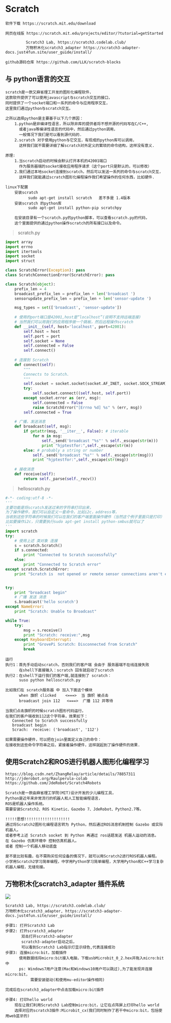 # Scratch
    软件下载 https://scratch.mit.edu/download
    
    网页在线版 https://scratch.mit.edu/projects/editor/?tutorial=getStarted
    
             Scratch3 Lab, https://scratch3.codelab.club/
             万物积木化scratch3_adapter https://scratch3-adapter-docs.just4fun.site/user_guide/install/
             
    github源码仓库 https://github.com/LLK/scratch-blocks
    
    
## 与 python语言的交互
    scratch是一款又麻省理工开发的图形化编程软件，
    这款软件提供了可以使用javascript与scratch交互的接口，
    同时提供了一个socket端口和一系列的命令与应用程序交互，
    这里我们通过python与scratch交互。
    
    之所以选择python是主要基于以下几个原因： 
        1.python是非编译性语言，所以除非库的提供者将不想开源的代码写在C/C++,
          或者java等编译性语言的代码中，然后通过python调用，
          一般情况下我们是可以看到源代码的.
        2.scratch 对于使用python与它交互，有现成的python库可以调用，
          这样我们就不需要详细了解scratch对外定义的繁琐的命令结构，这样没有意义.
    
    原理:
        1.当scratch启动的时候会默认打开本机的42001端口
          作为服务器端的socket接收应用程序请求（这个port只是默认的，可以修改） 
        2.我们通过本地socket连接到scratch，然后可以发送一系列的命令与scratch交互，
          这样我们就能通过scratch图形化编程操作我们希望操作的任何东西，比如硬件.
    
    linux下配置 
        安装scratch 
              sudo apt-get install scratch   差不多是 1.4版本
        安装scratch 的python库
              sudo apt-get install python-pip scratchpy
              
        在安装目录有一个scratch.py的python脚本，可以查看scratch.py的代码，
        这个里面提供的通过python操作scratch的所有接口以及命令。
        
> scratch.py

```python
import array
import errno
import itertools
import socket
import struct

class ScratchError(Exception): pass
class ScratchConnectionError(ScratchError): pass        

class Scratch(object):
    prefix_len = 4
    broadcast_prefix_len = prefix_len + len('broadcast ')
    sensorupdate_prefix_len = prefix_len + len('sensor-update ')

    msg_types = set(['broadcast', 'sensor-update'])
    
    # 使用的port端口是42001,host是“localhost”(说明不支持远端连接)
    # 当然我们可以用我们的应用程序做一个跳板，然后远程操作scratch
    def __init__(self, host='localhost', port=42001):
        self.host = host
        self.port = port
        self.socket = None
        self.connected = False
        self.connect()
        
    # 连接到 Scratch
    def connect(self):
        """
        Connects to Scratch. 
        """
        self.socket = socket.socket(socket.AF_INET, socket.SOCK_STREAM)
        try:
            self.socket.connect((self.host, self.port))
        except socket.error as (err, msg):
            self.connected = False
            raise ScratchError("[Errno %d] %s" % (err, msg))
        self.connected = True
    
    # 广播，发送消息
    def broadcast(self, msg):
        if getattr(msg, '__iter__', False): # iterable
            for m in msg:
                self._send('broadcast "%s"' % self._escape(str(m)))
                print "hjptestfor:",self._escape(str(m))
        else: # probably a string or number
            self._send('broadcast "%s"' % self._escape(str(msg)))
            print "hjptestfor:",self._escape(str(msg))
            
    # 接收消息
    def receive(self):
        return self._parse(self._recv())

```


> helloscratch.py
```python
#-*- coding:utf-8 -*-
'''
主要功能是将scratch发送过来的字符串打印出来，
为了操作硬件，我们可以自定义一套命令，比如i2c，address等，
当收到这些字符串的时候我们可以在我们的客户端里面操作硬件（当然这个例子里面只是打印） 
比如要操作i2c，只需要执行sudo apt-get install python-smbus就可以了
'''
import scratch
try:
    # 使用上述 类对象 连接
    s = scratch.Scratch()
    if s.connected:
        print "Connected to Scratch successfully"
    else:
        print "Connected to Scratch error"
except scratch.ScratchError:
    print "Scratch is  not opened or remote sensor connections aren't enabled"


try:
    print "broadcast begin"
    # 广播 发送 消息
    s.broadcast('hello scratch')
except NameError:
    print "Scratch: Unable to Broadcast"

while True:
    try:
        msg = s.receive()
        print "Scratch: receive:",msg
    except KeyboardInterrupt:
        print "GrovePi Scratch: Disconnected from Scratch"
        break

```
    
    运行
    执行1：首先手动启动scratch，否则我们的客户端 会由于 服务器端不在线连接失败 
          在shell下直接输入：scratch 回车就启动了scratch
    执行2：在shell下运行我们的客户端,就连接到了 scratch：
          suso python helloscratch.py 
          
    比如我们在 scratch服务器 中 加入下面这个模块   
          when 旗帜 clicked    <===>  当 旗帜 被点击
          broadcast join 112   <===>  广播 112 并等待
    
    当我们点击旗帜的时候scratch图形代码运行，
    在我们的客户端收到112这个字符串，效果如下： 
       Connected to Scratch successfully
       broadcast begin
       Scrach:  receive: ('broadcast', '112')
    
    如果需要操作硬件，可以把在join里面定义自己的命令：
    在接收到这些命令字符串之后，紧接着操作硬件，这样就起到了操作硬件的效果.
    
    
    
## 使用Scratch2和ROS进行机器人图形化编程学习
    https://blog.csdn.net/ZhangRelay/article/details/78857311
    http://jderobot.org/Raulperula-colab
    https://github.com/JdeRobot/Scratch4Robots
    
    Scratch是一款由麻省理工学院(MIT)设计开发的少儿编程工具，
    Python是近年来非常流行的机器人和人工智能编程语言，
    ROS是机器人操作系统。
    需要安装Scratch2、ROS Kinetic、Gazebo 7、JdeRobot、Python2.7等。
    
    !!!!!思想!!!!!!!!!!!!!!!!!!!!
    通过将Scratch2图形化编程语言转为 Python，然后通过ROS消息机制控制 Gazebo 或实际机器人。
    或者参考上述 Scratch socket 到 Python 再通过 ros话题发送 机器人运动的消息。
    在 Gazebo 仿真环境中 控制仿真机器人。
    或者 控制一个机器人移动底盘
    
    是不是比较有趣，在不需购买任何设备的情况下，就可以用Scratch2进行ROS机器人编程。
    小学用Scratch2学习简单编程，中学用Python学习简单编程，大学用Python和C++学习复杂机器人编程，无缝衔接。
    
    
##  万物积木化scratch3_adapter 插件系统
![](http://wwj-tmp-video2.just4fun.site/%E6%8F%92%E4%BB%B6%E7%B3%BB%E7%BB%9F.png)


    Scratch3 Lab, https://scratch3.codelab.club/
    万物积木化scratch3_adapter, https://scratch3-adapter-docs.just4fun.site/user_guide/install/
    
    步骤1: 打开Scratch3 Lab
    步骤2: 打开scratch3_adapter
           双击打开scratch3-adapter
           scratch3-adapter启动之后，
           可以看到Scratch3 Lab指示灯显示绿色,代表连接成功
    步骤3: 连接micro:bit，加载插件
          使用数据线将micro:bit接入电脑，下载usbMicrobit_0_2.hex并拖入micro:bit中
          ps: Windows7用户注意(Mac和Windows10用户可以跳过),为了能发现并连接micro:bit，
               需要安装驱动(和使用mu-editor操作相同)
               
    完成后在scratch3_adapter中点击加载micro:bit插件
    
    步骤4: 打印hello world
        现在让我们利用Scratch3 Lab控制micro:bit，让它在点阵屏上打印hello world
        选择对应的scratch3插件:Microbit_cx(我们同时制作了若干中micro:bit，包括使用web蓝牙的)



           
           
    
    

